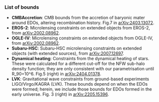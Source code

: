 ### List of bounds

- **CMBAccretion**: CMB bounds from the accretion of baryonic mater around EDOs, altering recombination history. Fig.7 in [arXiv:2403.13072](https://arxiv.org/abs/2403.13072).
- **EROS-2**: Microlensing constraints on extended objects from EROS-2, from [arXiv:2002.08962](https://arxiv.org/abs/ArXiv:2002.08962).
- **OGLE-IV**: Microlensing constraints on extended objects from OGLE-IV, from [arXiv:2002.08962](https://arxiv.org/abs/ArXiv:2002.08962).
- **Subaru-HSC**: Subaru-HSC microlensing constraints on extended objects (with extended sources), from [arXiv:2007.12697](https://arxiv.org/abs/ArXiv:2007.12697).
- **Dynamical heating**: Constraints from the dynamical heating of stars. These were calculated for a different cut-off for the NFW sub-halo density function; they are only consistent with our parametrisation until R_90=10^6. Fig.5 (right) in [arXiv:2404.01378](https://arxiv.org/abs/ArXiv:2404.01378).
- **LVK**: Gravitational wave constraints from ground-based experiments LIGO/Virgo/KAGRA (LVK). These bounds depend on when the EDOs were formed; herein, we include those bounds for EDOs formed in the early universe. Fig. 3 (right) in  [arXiv:2205.15396](https://arxiv.org/abs/ArXiv:2205.15396).
